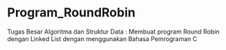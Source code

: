 # Program_RoundRobin
Tugas Besar Algoritma dan Struktur Data : Membuat program Round Robin dengan Linked List dengan menggunakan Bahasa Pemrograman C
